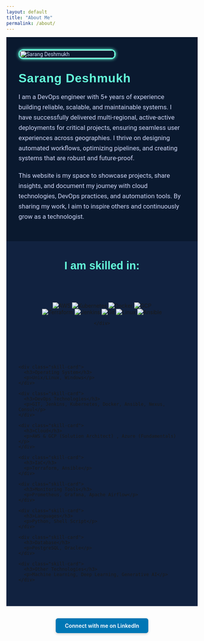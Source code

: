 ```yaml
---
layout: default
title: "About Me"
permalink: /about/
---
```


<div class="about-page">

  <!-- Photo -->
  <div class="about-photo">
    <img src="{{ '/assets/images/photo.png' | relative_url }}" alt="Sarang Deshmukh">
  </div>

  <!-- Bio -->
  <div class="about-bio">
    <h2>Sarang Deshmukh</h2>
    <p>
      I am a DevOps engineer with 5+ years of experience building reliable, scalable, and maintainable systems. I have successfully delivered multi-regional, active-active deployments for critical projects, ensuring seamless user experiences across geographies. I thrive on designing automated workflows, optimizing pipelines, and creating systems that are robust and future-proof.
    </p>
    <p>
      This website is my space to showcase projects, share insights, and document my journey with cloud technologies, DevOps practices, and automation tools. By sharing my work, I aim to inspire others and continuously grow as a technologist.
    </p>
  </div>
</div>

<!-- Skills Section -->
<div class="skills-section">
  <h2>I am skilled in: </h2>

<section class="skills-section" aria-label="Tech Stack & Skills">
  <div class="skills-container" style="max-width: 1100px; margin: auto; text-align: center; padding: 0 16px 25px 16px;">
    <div class="skills-scroll">
      <img src="/assets/images/aws.png" alt="AWS">
      <img src="/assets/images/kubernetes.png" alt="Kubernetes">
      <img src="/assets/images/dockerpng.png" alt="Docker">
      <img src="/assets/images/gcp.png" alt="GCP">
      <img src="/assets/images/terraform.png" alt="Terraform">
      <img src="/assets/images/Jenkins.png" alt="Jenkins">
      <img src="/assets/images/gitlab.svg" alt="Git">
      <img src="/assets/images/database.png" alt="Linux">
      <img src="/assets/images/ansible.png" alt="Ansible">

    </div>
  </div>
</section>
  
  <div class="skills-grid">

    <div class="skill-card">
      <h3>Operating System</h3>
      <p>Unix/Linux, Windows</p>
    </div>

    <div class="skill-card">
      <h3>DevOps Technologies</h3>
      <p>GIT, Jenkins, Kubernetes, Docker, Ansible, Nexus, Consul</p>
    </div>

    <div class="skill-card">
      <h3>Cloud</h3>
      <p>AWS & GCP (Solution Architect) , Azure (Fundamentals)</p>
    </div>

    <div class="skill-card">
      <h3>IaC</h3>
      <p>Terraform, Ansible</p>
    </div>

    <div class="skill-card">
      <h3>Monitoring Tools</h3>
      <p>Prometheus, Grafana, Apache Airflow</p>
    </div>

    <div class="skill-card">
      <h3>Languages</h3>
      <p>Python, Shell Script</p>
    </div>

    <div class="skill-card">
      <h3>Database</h3>
      <p>PostgreSQL, Oracle</p>
    </div>

    <div class="skill-card">
      <h3>Other Technologies</h3>
      <p>Machine Learning, Deep Learning, Generative AI</p>
    </div>

  </div>
</div>

<!-- LinkedIn Button at the End -->
<div class="linkedin-section">
  <a href="https://www.linkedin.com/in/sarang-deshmukh-125197182/" target="_blank" rel="noopener" class="linkedin-btn">
    Connect with me on LinkedIn
  </a>
</div>

<style>
/* Google Fonts */
@import url('https://fonts.googleapis.com/css2?family=Rubik:wght@500;700&family=Roboto:wght@400;500&display=swap');

/* Container */
.about-page {
  display: flex;
  flex-wrap: wrap;
  align-items: center;
  gap: 2rem;
  padding: 2rem;
  background: #0A192F;
  font-family: 'Roboto', sans-serif;
  color: #ccd6f6;
}

/* Photo */
.about-photo {
  flex: 0 0 250px;
}
.about-photo img {
  width: 100%;
  border-radius: 12px;
  box-shadow: 0 0 8px #64FFDA;
  border: 3px solid #64FFDA;
  transition: transform 0.3s ease, box-shadow 0.3s ease;
}
.about-photo img:hover {
  transform: scale(1.05);
  box-shadow: 0 0 16px #64FFDA;
}

/* Bio */
.about-bio {
  flex: 1 1 500px;
  font-size: 1.05rem;
}
.about-bio h2 {
  font-family: 'Rubik', sans-serif;
  font-size: 2rem;
  color: #64FFDA;
  margin: 0 0 0.5rem;
  letter-spacing: 1px;
}
.about-bio p {
  line-height: 1.6;
  margin-bottom: 1.2rem;
  color: #ccd6f6;
}
.about-bio a {
  color: #fff;
  text-decoration: none;
  font-weight: 600;
  border-radius: 6px;
  background-color: #0077B5;
  padding: 0.6rem 1.2rem;
  display: inline-block;
  transition: background-color 0.3s ease;
  box-shadow: 0 2px 6px rgba(0,0,0,0.2);
}
.about-bio a:hover {
  background-color: #004182;
}

/* Skills Section */
.skills-section {
  background: #112240;
  padding: 3rem 2rem;
  margin-top: 0rem;
  border-radius: 0px;
}
.skills-section h2 {
  text-align: center;
  color: #64FFDA;
  font-family: 'Rubik', sans-serif;
  margin-bottom: 2rem;
  margin-top: 0; /* remove extra top space */
  font-size: 1.8rem;
}
.skills-grid {
  display: grid;
  grid-template-columns: repeat(auto-fit, minmax(260px, 1fr));
  gap: 1.5rem;
}
.skill-card {
  background: #0A192F;
  padding: 1.5rem;
  border-radius: 10px;
  box-shadow: 0 0 6px rgba(100, 255, 218, 0.2);
  transition: transform 0.3s ease, box-shadow 0.3s ease;
}
.skill-card:hover {
  transform: translateY(-5px);
  box-shadow: 0 0 15px rgba(100, 255, 218, 0.5);
}
.skill-card h3 {
  margin: 0 0 0.8rem;
  color: #64FFDA;
  font-size: 1.2rem;
}
.skill-card p {
  margin: 0;
  color: #ccd6f6;
  font-size: 0.95rem;
  line-height: 1.4;
}

/* LinkedIn Section at Bottom */
.linkedin-section {
  text-align: center;
  margin: 2rem 0;
}
.linkedin-section .linkedin-btn {
  color: #fff;
  text-decoration: none;
  font-weight: 600;
  border-radius: 6px;
  background-color: #0077B5;
  padding: 0.7rem 1.5rem;
  display: inline-block;
  transition: background-color 0.3s ease;
  box-shadow: 0 2px 6px rgba(0,0,0,0.2);
}
.linkedin-section .linkedin-btn:hover {
  background-color: #004182;
}

/* Responsive */
@media (max-width: 700px) {
  .about-page {
    flex-direction: column;
    align-items: flex-start;
  }
  .about-photo {
    flex: 0 0 150px;
    margin-bottom: 1.5rem;
  }
  .about-bio {
    text-align: left;
  }
}
</style>
